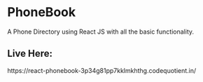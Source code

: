 # PhoneBook
A Phone Directory using React JS with all the  basic functionality.
<h2>Live Here:</h2> https://react-phonebook-3p34g81pp7kklmkhthg.codequotient.in/
